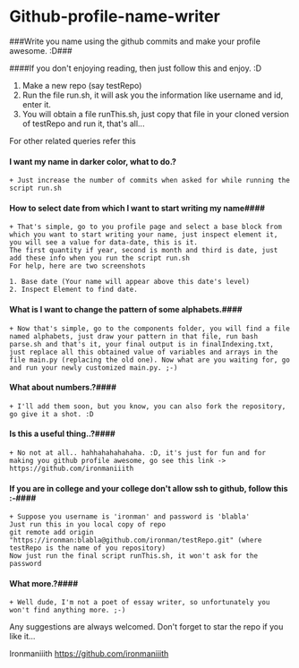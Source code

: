 # Github-profile-name-writer
###Write you name using the github commits and make your profile awesome. :D###


####If you don't enjoying reading, then just follow this and enjoy. :D

1.	Make a new repo (say testRepo)
2.	Run the file run.sh, it will ask you the information like username and id, enter it.
3.	You will obtain	a file runThis.sh, just copy that file in your cloned version of testRepo and run it, that's all...


For other related queries refer this

#### I want my name in darker color, what to do.? ####
	+ Just increase the number of commits when asked for while running the script run.sh


#### How to select date from which I want to start writing my name####
	+ That's simple, go to you profile page and select a base block from which you want to start writing your name, just inspect element it, you will see a value for data-date, this is it.
	The first quantity if year, second is month and third is date, just add these info when you run the script run.sh
	For help, here are two screenshots

	1. Base date (Your name will appear above this date's level)
	2. Inspect Element to find date.


#### What is I want to change the pattern of some alphabets.####
	+ Now that's simple, go to the components folder, you will find a file named alphabets, just draw your pattern in that file, run bash parse.sh and that's it, your final output is in finalIndexing.txt, just replace all this obtained value of variables and arrays in the file main.py (replacing the old one). Now what are you waiting for, go and run your newly customized main.py. ;-)


#### What about numbers.?####
	+ I'll add them soon, but you know, you can also fork the repository, go give it a shot. :D


#### Is this a useful thing..?####
	+ No not at all.. hahhahahahahaha. :D, it's just for fun and for making you github profile awesome, go see this link -> https://github.com/ironmaniiith

#### If you are in college and your college don't allow ssh to github, follow this :-####
	+ Suppose you username is 'ironman' and password is 'blabla'
	Just run this in you local copy of repo
	git remote add origin "https://ironman:blabla@github.com/ironman/testRepo.git" (where testRepo is the name of you repository)
	Now just run the final script runThis.sh, it won't ask for the password

#### What more.?####
	+ Well dude, I'm not a poet of essay writer, so unfortunately you won't find anything more. ;-)

Any suggestions are always welcomed.
Don't forget to star the repo if you like it...

Ironmaniiith
https://github.com/ironmaniiith